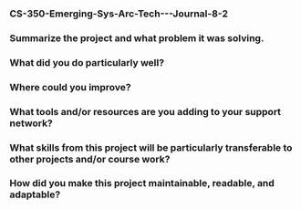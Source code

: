 ### CS-350-Emerging-Sys-Arc-Tech---Journal-8-2
### Summarize the project and what problem it was solving.
### What did you do particularly well?
### Where could you improve?
### What tools and/or resources are you adding to your support network?
### What skills from this project will be particularly transferable to other projects and/or course work?
### How did you make this project maintainable, readable, and adaptable?
